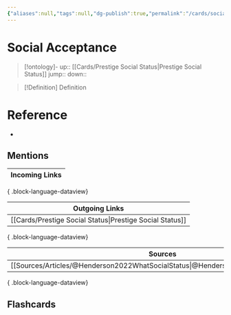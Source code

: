 ```yaml
---
{"aliases":null,"tags":null,"dg-publish":true,"permalink":"/cards/social-acceptance/","dgPassFrontmatter":true}
---
```


# Social Acceptance

> [!ontology]-
> up:: [[Cards/Prestige Social Status\|Prestige Social Status]]
> jump:: 
> down:: 

> [!Definition] Definition

# Reference

- 

## Mentions

| Incoming Links |
| -------------- |

{ .block-language-dataview}

| Outgoing Links                                              |
| ----------------------------------------------------------- |
| [[Cards/Prestige Social Status\|Prestige Social Status]] |

{ .block-language-dataview}

| Sources                                                                                |
| -------------------------------------------------------------------------------------- |
| [[Sources/Articles/@Henderson2022WhatSocialStatus\|@Henderson2022WhatSocialStatus]] |

{ .block-language-dataview}

## Flashcards